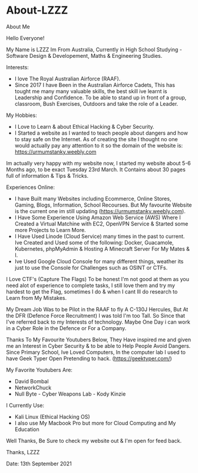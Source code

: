 # About-LZZZ
About Me

Hello Everyone!

My Name is LZZZ
Im From Australia, 
Currently in High School Studying - Software Design & Developement, Maths & Engineering Studies.

Interests: 
- I love The Royal Australian Airforce (RAAF).
- Since 2017 I have Been in the Australian Airforce Cadets, This has tought me many many valuable skills, the best skill ive learnt is Leadership and Confidence. To be able to stand up in front of a group, classroom, Bush Exercises, Outdoors and take the role of a Leader.

My Hobbies:
- I Love to Learn & about Ethical Hacking & Cyber Security.
- I Started a website as I wanted to teach people about dangers and how to stay safe on the Internet. As of creating the site I thought no one would actually pay any attention to it so the domain of the website is: https://urmumstanky.weebly.com 

Im actually very happy with my website now, I started my website about 5-6 Months ago, to be exact Tuesday 23rd March.
It Contains about 30 pages full of information & Tips & Tricks.

Experiences Online:
 - I have Built many Websites including Ecommerce, Online Stores, Gaming, Blogs, Information, School Recourses.
   But My favourite Website is the current one im still updating (https://urmumstanky.weebly.com). 
 - I Have Some Experience Using Amazon Web Service (AWS) Where I Created a Virtual Matchine with EC2, OpenVPN Service & Started some more Projects to Learn More.
 - I Have Used Linode (Cloud Service) many times in the past to current. Ive Created and Used some of the following: Docker, Guacamole, Kubernetes, phpMyAdmin & Hosting A Minecraft Server For My Mates & I.
 - Ive Used Google Cloud Console for many different things, weather its just to use the Console for Challenges such as OSINT or CTFs.

I Love CTF's (Capture The Flags) To be honest I'm not good at them as you need alot of experience to complete tasks, I still love them and try my hardest to get the Flag, sometimes I do & when I cant Ill do research to Learn from My Mistakes.

My Dream Job Was to be Pilot in the RAAF to fly A C-130J Hercules, But At the DFR (Defence Force Recruitment) I was told I'm too Tall. So Since that I've referred back to my Interests of technology. Maybe One Day i can work in a Cyber Role in the Defence or For a Company.

Thanks To My Favourite Youtubers Below, They Have inspired me and given me an Interest in Cyber Security & to be able to Help People Avoid Dangers.
Since Primary School, Ive Loved Computers, In the computer lab I used to have Geek Typer Open Pretending to hack. (https://geektyper.com/)

My Favorite Youtubers Are:
- David Bombal
- NetworkChuck
- Null Byte - Cyber Weapons Lab - Kody Kinzie


I Currently Use:
- Kali Linux (Ethical Hacking OS)
- I also use My Macbook Pro but more for Cloud Computing and My Education


Well Thanks, Be Sure to check my website out & I'm open for feed back.

Thanks,
 LZZZ

Date: 13th September 2021



